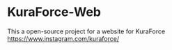 # KuraForce-Web
This a open-source project for a website for KuraForce https://www.instagram.com/kuraforce/

